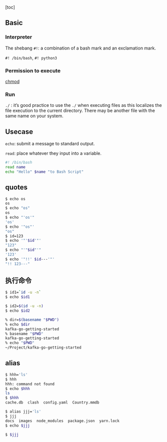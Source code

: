 [toc]

## Basic
### Interpreter

The shebang `#!`: a combination of a bash mark and an exclamation mark.

`#! /bin/bash`, `#! python3`

### Permission to execute

[chmod](./file%20permission.md/#%20change%20permission)

### Run

`./` : it’s good practice to use the `./` when executing files as this localizes the file execution to the current directory. There may be another file with the same name on your system.


## Usecase

`echo`: submit a message to standard output.

`read`: place whatever they input into a variable.

```bash
#! /bin/bash
read name
echo "Hello" $name "to Bash Script"
```

## quotes


```bash
$ echo os
os
$ echo "os"
os
$ echo "'os'"
'os'
$ echo '"os"'
"os"
$ id=123
$ echo '"'$id'"'
"123"
$ echo "'"$id"'"
'123'
$ echo '"!!' $id---'"'
"!! 123---"
```

## 执行命令


```bash
$ id1=`id -u -n`
$ echo $id1

$ id2=$(id -u -n)
$ echo $id2
```



```bash
% dir=$(basename "$PWD")
% echo $dir
kafka-go-getting-started
% basename "$PWD" 
kafka-go-getting-started
% echo "$PWD"    
~/Project/kafka-go-getting-started
```



## alias

```bash
$ hhh='ls'
$ hhh
hhh: command not found
$ echo $hhh
ls
$ $hhh
cache.db  clash  config.yaml  Country.mmdb

$ alias jjj='ls'
$ jjj
docs  images  node_modules  package.json  yarn.lock
$ echo $jjj

$ $jjj
```